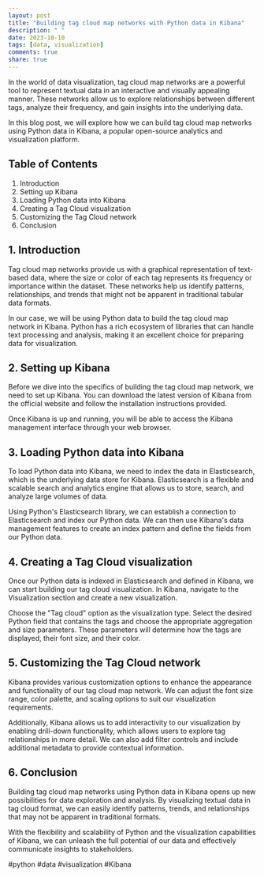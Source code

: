 ```yaml
---
layout: post
title: "Building tag cloud map networks with Python data in Kibana"
description: " "
date: 2023-10-10
tags: [data, visualization]
comments: true
share: true
---
```


In the world of data visualization, tag cloud map networks are a powerful tool to represent textual data in an interactive and visually appealing manner. These networks allow us to explore relationships between different tags, analyze their frequency, and gain insights into the underlying data.

In this blog post, we will explore how we can build tag cloud map networks using Python data in Kibana, a popular open-source analytics and visualization platform.

## Table of Contents

1. Introduction
2. Setting up Kibana
3. Loading Python data into Kibana
4. Creating a Tag Cloud visualization
5. Customizing the Tag Cloud network
6. Conclusion

## 1. Introduction

Tag cloud map networks provide us with a graphical representation of text-based data, where the size or color of each tag represents its frequency or importance within the dataset. These networks help us identify patterns, relationships, and trends that might not be apparent in traditional tabular data formats.

In our case, we will be using Python data to build the tag cloud map network in Kibana. Python has a rich ecosystem of libraries that can handle text processing and analysis, making it an excellent choice for preparing data for visualization.

## 2. Setting up Kibana

Before we dive into the specifics of building the tag cloud map network, we need to set up Kibana. You can download the latest version of Kibana from the official website and follow the installation instructions provided.

Once Kibana is up and running, you will be able to access the Kibana management interface through your web browser.

## 3. Loading Python data into Kibana

To load Python data into Kibana, we need to index the data in Elasticsearch, which is the underlying data store for Kibana. Elasticsearch is a flexible and scalable search and analytics engine that allows us to store, search, and analyze large volumes of data.

Using Python's Elasticsearch library, we can establish a connection to Elasticsearch and index our Python data. We can then use Kibana's data management features to create an index pattern and define the fields from our Python data.

## 4. Creating a Tag Cloud visualization

Once our Python data is indexed in Elasticsearch and defined in Kibana, we can start building our tag cloud visualization. In Kibana, navigate to the Visualization section and create a new visualization.

Choose the "Tag cloud" option as the visualization type. Select the desired Python field that contains the tags and choose the appropriate aggregation and size parameters. These parameters will determine how the tags are displayed, their font size, and their color.

## 5. Customizing the Tag Cloud network

Kibana provides various customization options to enhance the appearance and functionality of our tag cloud map network. We can adjust the font size range, color palette, and scaling options to suit our visualization requirements.

Additionally, Kibana allows us to add interactivity to our visualization by enabling drill-down functionality, which allows users to explore tag relationships in more detail. We can also add filter controls and include additional metadata to provide contextual information.

## 6. Conclusion

Building tag cloud map networks using Python data in Kibana opens up new possibilities for data exploration and analysis. By visualizing textual data in tag cloud format, we can easily identify patterns, trends, and relationships that may not be apparent in traditional formats.

With the flexibility and scalability of Python and the visualization capabilities of Kibana, we can unleash the full potential of our data and effectively communicate insights to stakeholders.

#python #data #visualization #Kibana